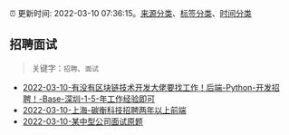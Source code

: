 :alarm_clock: 更新时间: 2022-03-10 07:36:15。[来源分类](../README.md)、[标签分类](../TAGS.md)、[时间分类](../TIMELINE.md)

## 招聘面试


> 关键字：`招聘`、`面试`



- [2022-03-10-有没有区块链技术开发大佬要找工作！后端-Python-开发招聘！-Base-深圳-1-5-年工作经验即可](https://www.v2ex.com/t/839428) 
- [2022-03-10-上海-碳衡科技招聘两年以上前端](https://www.v2ex.com/t/839402) 
- [2022-03-10-某中型公司面试原题](https://toutiao.io/k/k46pzgf) 